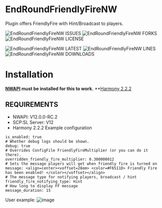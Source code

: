 # EndRoundFriendlyFireNW
Plugin offers FriendlyFire with Hint/Broadcast to players. 


![EndRoundFriendlyFireNW ISSUES](https://img.shields.io/github/issues/Undid-Iridium/EndRoundFriendlyFireNW)
![EndRoundFriendlyFireNW FORKS](https://img.shields.io/github/forks/Undid-Iridium/EndRoundFriendlyFireNW)
![EndRoundFriendlyFireNW LICENSE](https://img.shields.io/github/license/Undid-Iridium/EndRoundFriendlyFireNW)


![EndRoundFriendlyFireNW LATEST](https://img.shields.io/github/v/release/Undid-Iridium/EndRoundFriendlyFireNW?include_prereleases&style=flat-square)
![EndRoundFriendlyFireNW LINES](https://img.shields.io/tokei/lines/github/Undid-Iridium/EndRoundFriendlyFireNW)
![EndRoundFriendlyFireNW DOWNLOADS](https://img.shields.io/github/downloads/Undid-Iridium/EndRoundFriendlyFireNW/total?style=flat-square)

# Installation

**[NWAPI](https://github.com/northwood-studios/NwPluginAPI) must be installed for this to work.**
**[Harmony 2.2.2](https://github.com/pardeike/Harmony/releases/tag/v2.2.2.0)

## REQUIREMENTS
* NWAPI: V12.0.0-RC.2
* SCP:SL Server: V12
* Harmony 2.2.2
Example configuration
```
is_enabled: true
# Whether debug logs should be shown.
debug: true
# Overrides ConfigFile FriendlyFireMultiplier (or you can do it there).
overridden_friendly_fire_multiplier: 0.300000012
# Sets the message players will get when friendly fire is turned on
message: <align=center><voffset=28em> <color=#F6511D> Friendly Fire has been enabled! </color></voffset></align>
# The message type for notifying players, broadcast / hint
friendly_fire_notifying_type: Hint
# How long to display FF message
message_duration: 15
 ```

User example: 
![image](https://user-images.githubusercontent.com/24619207/207770776-2f27db51-1994-43cb-aaac-ddcf9657068f.png)



